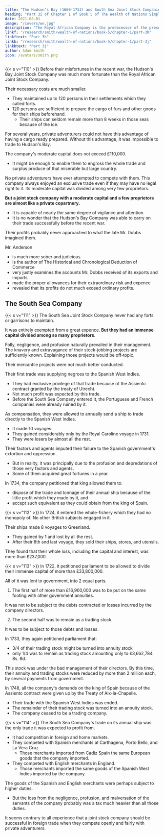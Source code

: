 ```yaml
---
title: "The Hudson's Bay (1660-1752) and South Sea Joint Stock Companies"
heading: "Part 3i of Chapter 1 of Book 5 of The Wealth of Nations Simplified"
date: 2021-08-01
image: "/covers/wn.jpg"
description: "The Royal African Company is the predecessor of the present African Company"
linkf: "/research/smith/wealth-of-nations/book-5/chapter-1/part-3h"
linkftext: "Part 3h"
linkb: "/research/smith/wealth-of-nations/book-5/chapter-1/part-3j"
linkbtext: "Part 3j"
author: Adam Smith
icon: /avatars/smith.png
---
```



{{< s v="110" >}} Before their misfortunes in the recent war, the Hudson's Bay Joint Stock Company was much more fortunate than the Royal African Joint Stock Company.

Their necessary costs are much smaller.
- They maintained up to 120 persons in their settlements which they called forts.
- 120 persons are sufficient to prepare the cargo of furs and other goods for their ships beforehand.
  - Their ships can seldom remain more than 8 weeks in those seas because of the ice.

For several years, private adventurers could not have this advantage of having a cargo ready prepared. Without this advantage, it was impossible to trade to Hudson's Bay.

The company's moderate capital does not exceed £110,000.
- It might be enough to enable them to engross the whole trade and surplus produce of that miserable but large country.

No private adventurers have ever attempted to compete with them. This company always enjoyed an exclusive trade even if they may have no legal right to it. Its moderate capital was divided among very few proprietors.

**But a joint stock company with a moderate capital and a few proprietors are almost like a private copartnery.**
- It is capable of nearly the same degree of vigilance and attention. 
- It is no wonder that the Hudson's Bay Company was able to carry on their trade successfully before the recent war.

Their profits probably never approached to what the late Mr. Dobbs imagined them. 

Mr. Anderson
- is much more sober and judicious. 
- is the author of The Historical and Chronological Deduction of Commerce
- very justly examines the accounts Mr. Dobbs received of its exports and imports
- made the proper allowances for their extraordinary risk and expence
- revealed that its profits do not much exceed ordinary profits.


## The South Sea Company

{{< s v="111" >}} The South Sea Joint Stock Company never had any forts or garrisons to maintain.

It was entirely exempted from a great expence. **But they had an immense capital divided among so many proprietors.**

Folly, negligence, and profusion naturally prevailed in their management. The knavery and extravagance of their stock-jobbing projects are sufficiently known. Explaining those projects would be off-topic.

Their mercantile projects were not much better conducted. 

Their first trade was supplying negroes to the Spanish West Indies.
- They had exclusive privilege of that trade because of the Assiento contract granted by the treaty of Utrecht. 
- Not much profit was expected by this trade.
- Before the South Sea Company entered it, the Portuguese and French companies were already ruined by it.

As compensation, they were allowed to annually send a ship to trade directly to the Spanish West Indies.
- It made 10 voyages. 
- They gained considerably only by the Royal Caroline voyage in 1731.
- They were losers by almost all the rest.

Their factors and agents imputed their failure to the Spanish government's extortion and oppression.
- But in reality, it was principally due to the profusion and depredations of those very factors and agents.
- Some of them acquired great fortunes in a year.

In 1734, the company petitioned that king allowed them to: 
- dispose of the trade and tonnage of their annual ship because of the little profit which they made by it, and
- accept such equivalent as they could obtain from the king of Spain.


{{< s v="112" >}} In 1724, it entered the whale-fishery which they had no monopoly of. No other British subjects engaged in it.

Their ships made 8 voyages to Greenland. 
- They gained by 1 and lost by all the rest.
- After their 8th and last voyage, they sold their ships, stores, and utensils.

They found that their whole loss, including the capital and interest, was more than £237,000.


{{< s v="113" >}} In 1722, it petitioned parliament to be allowed to divide their immense capital of more than £33,800,000.

All of it was lent to government, into 2 equal parts.

1. The first half of more than £16,900,000 was to be put on the same footing with other government annuities.

It was not to be subject to the debts contracted or losses incurred by the company directors.

2. The second half was to remain as a trading stock.

It was to be subject to those debts and losses.

<!-- The petition was too reasonable not to be granted. -->

In 1733, they again petitioned parliament that:
- 3/4 of their trading stock might be turned into annuity stock
- only 1/4 was to remain as trading stock amounting only to £3,662,784 8s. 6d.

This stock was under the bad management of their directors. By this time, their annuity and trading stocks were reduced by more than 2 million each, by several payments from government.


In 1748, all the company's demands on the king of Spain because of the Assiento contract were given up by the Treaty of Aix-la-Chapelle.
- Their trade with the Spanish West Indies was ended.
- The remainder of their trading stock was turned into an annuity stock.
- The company ceased to be a trading company.


{{< s v="114" >}} The South Sea Company's trade on its annual ship was the only trade it was expected to profit from.
- It had competition in foreign and home markets.
- They competed with Spanish merchants at Carthagena, Porto Bello, and La Vera Cruz.
  - Those merchants imported from Cadiz Spain the same European goods that the company imported.
- They competed with English merchants in England.
  - Those merchants imported the same goods of the Spanish West Indies imported by the company.

The goods of the Spanish and English merchants were perhaps subject to higher duties.
- But the loss from the negligence, profusion, and malversation of the servants of the company probably was a tax much heavier than all those duties.

It seems contrary to all experience that a joint stock company should be successful in foreign trade when they compete openly and fairly with private adventurers.
